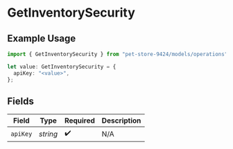 # GetInventorySecurity

## Example Usage

```typescript
import { GetInventorySecurity } from "pet-store-9424/models/operations";

let value: GetInventorySecurity = {
  apiKey: "<value>",
};
```

## Fields

| Field              | Type               | Required           | Description        |
| ------------------ | ------------------ | ------------------ | ------------------ |
| `apiKey`           | *string*           | :heavy_check_mark: | N/A                |